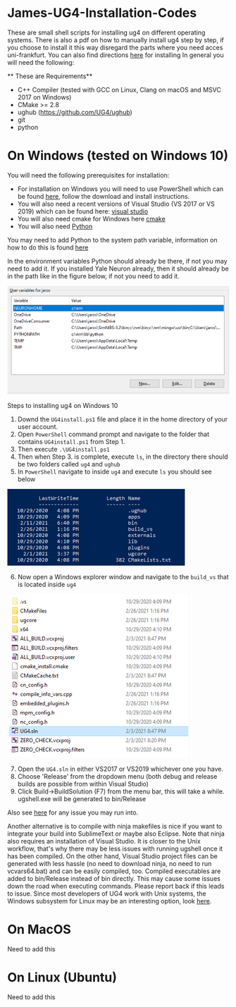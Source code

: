 # James-UG4-Installation-Codes

These are small shell scripts for installing ug4 on different operating systems.
There is also a pdf on how to manually install ug4 step by step, if you choose to install it this way disregard the parts where you need acces uni-frankfurt. 
You can also find directions [here](https://github.com/UG4/ughub) for installing
In general you will need the following:

** These are Requirements**

- C++ Compiler (tested with GCC on Linux, Clang on macOS and MSVC 2017 on Windows)
- CMake >= 2.8
- ughub (https://github.com/UG4/ughub)
- git
- python

# On Windows (tested on Windows 10)
You will need the following prerequisites for installation:
 - For installation on Windows you will need to use PowerShell which can be found [here](https://docs.microsoft.com/en-us/powershell/), follow the download and install instructions.
 - You will also need a recent versions of Visual Studio (VS 2017 or VS 2019) which can be found here: [visual studio](https://visualstudio.microsoft.com/)
 - You will also need cmake for Windows here [cmake](https://cmake.org/install/)
 - You will also need [Python](https://www.python.org/downloads/windows/)

You may need to add Python to the system path variable, information on how to do this is found [here](https://superuser.com/questions/949560/how-do-i-set-system-environment-variables-in-windows-10)

In the environment variables Python should already be there, if not you may need to add it.
If you installed Yale Neuron already, then it should already be in the path like in the figure below, if not you need to add it.

![pythonpath](images/pythonpath.PNG)

Steps to installing ug4 on Windows 10
1. Downd the <code>UG4install.ps1</code> file and place it in the home directory of your user account. 
2. Open <code>PowerShell</code> command prompt and navigate to the folder that contains <code>UG4install.ps1</code> from Step 1.
3. Then execute <code>.\UG4install.ps1</code>
4. Then when Step 3. is complete, execute <code>ls</code>, in the directory there should be two folders called <code>ug4</code> and <code>ughub</code>
5. In <code>PowerShell</code> navigate to inside <code>ug4</code> and execute <code>ls</code> you should see below

![ug4folder](images/ug4folder.PNG)

6. Now open a Windows explorer window and navigate to the <code>build_vs</code> that is located inside <code>ug4</code>

![vsfolder](images/buildvs.PNG)

7. Open the <code>UG4.sln</code> in either VS2017 or VS2019 whichever one you have.
8. Choose 'Release' from the dropdown menu (both debug and release builds are possible from within Visual Studio)
9. Click Build->BuildSolution (F7) from the menu bar, this will take a while. ugshell.exe will be generated to bin/Release

Also see [here](https://github.com/UG4/ughub/issues/18) for any issue you may run into.

Another alternative is to compile with ninja makefiles is nice if you want to integrate your build into SublimeText or maybe also Eclipse. Note that ninja also requires an installation of Visual Studio. It is closer to the Unix workflow, that's why there may be less issues with running ugshell once it has been compiled.
On the other hand, Visual Studio project files can be generated with less hassle (no need to download ninja, no need to run vcvars64.bat) and can be easily compiled, too. Compiled executables are added to bin/Release instead of bin directly. This may cause some issues down the road when executing commands. Please report back if this leads to issue.
Since most developers of UG4 work with Unix systems, the Windows subsystem for Linux may be an interesting option, look [here](https://docs.microsoft.com/en-us/windows/wsl/install-win10). 

# On MacOS
Need to add this

# On Linux (Ubuntu)
Need to add this
